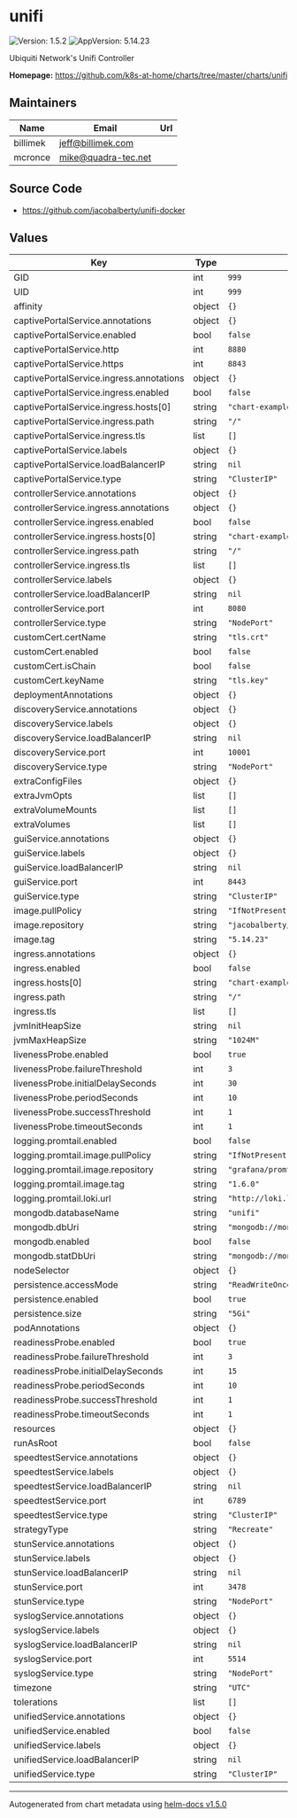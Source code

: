 # unifi

![Version: 1.5.2](https://img.shields.io/badge/Version-1.5.2-informational?style=flat-square) ![AppVersion: 5.14.23](https://img.shields.io/badge/AppVersion-5.14.23-informational?style=flat-square)

Ubiquiti Network's Unifi Controller

**Homepage:** <https://github.com/k8s-at-home/charts/tree/master/charts/unifi>

## Maintainers

| Name | Email | Url |
| ---- | ------ | --- |
| billimek | jeff@billimek.com |  |
| mcronce | mike@quadra-tec.net |  |

## Source Code

* <https://github.com/jacobalberty/unifi-docker>

## Values

| Key | Type | Default | Description |
|-----|------|---------|-------------|
| GID | int | `999` |  |
| UID | int | `999` |  |
| affinity | object | `{}` |  |
| captivePortalService.annotations | object | `{}` |  |
| captivePortalService.enabled | bool | `false` |  |
| captivePortalService.http | int | `8880` |  |
| captivePortalService.https | int | `8843` |  |
| captivePortalService.ingress.annotations | object | `{}` |  |
| captivePortalService.ingress.enabled | bool | `false` |  |
| captivePortalService.ingress.hosts[0] | string | `"chart-example.local"` |  |
| captivePortalService.ingress.path | string | `"/"` |  |
| captivePortalService.ingress.tls | list | `[]` |  |
| captivePortalService.labels | object | `{}` |  |
| captivePortalService.loadBalancerIP | string | `nil` |  |
| captivePortalService.type | string | `"ClusterIP"` |  |
| controllerService.annotations | object | `{}` |  |
| controllerService.ingress.annotations | object | `{}` |  |
| controllerService.ingress.enabled | bool | `false` |  |
| controllerService.ingress.hosts[0] | string | `"chart-example.local"` |  |
| controllerService.ingress.path | string | `"/"` |  |
| controllerService.ingress.tls | list | `[]` |  |
| controllerService.labels | object | `{}` |  |
| controllerService.loadBalancerIP | string | `nil` |  |
| controllerService.port | int | `8080` |  |
| controllerService.type | string | `"NodePort"` |  |
| customCert.certName | string | `"tls.crt"` |  |
| customCert.enabled | bool | `false` |  |
| customCert.isChain | bool | `false` |  |
| customCert.keyName | string | `"tls.key"` |  |
| deploymentAnnotations | object | `{}` |  |
| discoveryService.annotations | object | `{}` |  |
| discoveryService.labels | object | `{}` |  |
| discoveryService.loadBalancerIP | string | `nil` |  |
| discoveryService.port | int | `10001` |  |
| discoveryService.type | string | `"NodePort"` |  |
| extraConfigFiles | object | `{}` |  |
| extraJvmOpts | list | `[]` |  |
| extraVolumeMounts | list | `[]` |  |
| extraVolumes | list | `[]` |  |
| guiService.annotations | object | `{}` |  |
| guiService.labels | object | `{}` |  |
| guiService.loadBalancerIP | string | `nil` |  |
| guiService.port | int | `8443` |  |
| guiService.type | string | `"ClusterIP"` |  |
| image.pullPolicy | string | `"IfNotPresent"` |  |
| image.repository | string | `"jacobalberty/unifi"` |  |
| image.tag | string | `"5.14.23"` |  |
| ingress.annotations | object | `{}` |  |
| ingress.enabled | bool | `false` |  |
| ingress.hosts[0] | string | `"chart-example.local"` |  |
| ingress.path | string | `"/"` |  |
| ingress.tls | list | `[]` |  |
| jvmInitHeapSize | string | `nil` |  |
| jvmMaxHeapSize | string | `"1024M"` |  |
| livenessProbe.enabled | bool | `true` |  |
| livenessProbe.failureThreshold | int | `3` |  |
| livenessProbe.initialDelaySeconds | int | `30` |  |
| livenessProbe.periodSeconds | int | `10` |  |
| livenessProbe.successThreshold | int | `1` |  |
| livenessProbe.timeoutSeconds | int | `1` |  |
| logging.promtail.enabled | bool | `false` |  |
| logging.promtail.image.pullPolicy | string | `"IfNotPresent"` |  |
| logging.promtail.image.repository | string | `"grafana/promtail"` |  |
| logging.promtail.image.tag | string | `"1.6.0"` |  |
| logging.promtail.loki.url | string | `"http://loki.logs.svc.cluster.local:3100/loki/api/v1/push"` |  |
| mongodb.databaseName | string | `"unifi"` |  |
| mongodb.dbUri | string | `"mongodb://mongo/unifi"` |  |
| mongodb.enabled | bool | `false` |  |
| mongodb.statDbUri | string | `"mongodb://mongo/unifi_stat"` |  |
| nodeSelector | object | `{}` |  |
| persistence.accessMode | string | `"ReadWriteOnce"` |  |
| persistence.enabled | bool | `true` |  |
| persistence.size | string | `"5Gi"` |  |
| podAnnotations | object | `{}` |  |
| readinessProbe.enabled | bool | `true` |  |
| readinessProbe.failureThreshold | int | `3` |  |
| readinessProbe.initialDelaySeconds | int | `15` |  |
| readinessProbe.periodSeconds | int | `10` |  |
| readinessProbe.successThreshold | int | `1` |  |
| readinessProbe.timeoutSeconds | int | `1` |  |
| resources | object | `{}` |  |
| runAsRoot | bool | `false` |  |
| speedtestService.annotations | object | `{}` |  |
| speedtestService.labels | object | `{}` |  |
| speedtestService.loadBalancerIP | string | `nil` |  |
| speedtestService.port | int | `6789` |  |
| speedtestService.type | string | `"ClusterIP"` |  |
| strategyType | string | `"Recreate"` |  |
| stunService.annotations | object | `{}` |  |
| stunService.labels | object | `{}` |  |
| stunService.loadBalancerIP | string | `nil` |  |
| stunService.port | int | `3478` |  |
| stunService.type | string | `"NodePort"` |  |
| syslogService.annotations | object | `{}` |  |
| syslogService.labels | object | `{}` |  |
| syslogService.loadBalancerIP | string | `nil` |  |
| syslogService.port | int | `5514` |  |
| syslogService.type | string | `"NodePort"` |  |
| timezone | string | `"UTC"` |  |
| tolerations | list | `[]` |  |
| unifiedService.annotations | object | `{}` |  |
| unifiedService.enabled | bool | `false` |  |
| unifiedService.labels | object | `{}` |  |
| unifiedService.loadBalancerIP | string | `nil` |  |
| unifiedService.type | string | `"ClusterIP"` |  |

----------------------------------------------
Autogenerated from chart metadata using [helm-docs v1.5.0](https://github.com/norwoodj/helm-docs/releases/v1.5.0)
